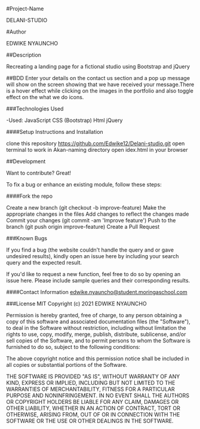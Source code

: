 #Project-Name

DELANI-STUDIO

#Author

EDWIKE NYAUNCHO

##Description

Recreating a landing page for a fictional studio using Bootstrap and jQuery

##BDD
Enter your details on the contact us section and a pop up message will show on the screen showing that we have received your message.There is a hover effect while clicking on the images in the portfolio and also toggle effect on the what we do icons.

###Technologies Used

-Used: JavaScript CSS (Bootstrap) Html jQuery

####Setup Instructions and Installation

clone this repository https://github.com/Edwike12/Delani-studio.git open terminal to work in Akan-naming directory open idex.html in your browser

##Development

Want to contribute? Great!

To fix a bug or enhance an existing module, follow these steps:

####Fork the repo

Create a new branch (git checkout -b improve-feature)
Make the appropriate changes in the files
Add changes to reflect the changes made
Commit your changes (git commit -am 'Improve feature')
Push to the branch (git push origin improve-feature)
Create a Pull Request


###Known Bugs

If you find a bug (the website couldn't handle the query and or gave undesired results), kindly open an issue here by including your search query and the expected result.

If you'd like to request a new function, feel free to do so by opening an issue here. Please include sample queries and their corresponding results.

####Contact Information
edwike.nyauncho@student.moringaschool.com

###License
MIT Copyright (c) 2021 EDWIKE NYAUNCHO

Permission is hereby granted, free of charge, to any person obtaining a copy of this software and associated documentation files (the "Software"), to deal in the Software without restriction, including without limitation the rights to use, copy, modify, merge, publish, distribute, sublicense, and/or sell copies of the Software, and to permit persons to whom the Software is furnished to do so, subject to the following conditions:

The above copyright notice and this permission notice shall be included in all copies or substantial portions of the Software.

THE SOFTWARE IS PROVIDED "AS IS", WITHOUT WARRANTY OF ANY KIND, EXPRESS OR IMPLIED, INCLUDING BUT NOT LIMITED TO THE WARRANTIES OF MERCHANTABILITY, FITNESS FOR A PARTICULAR PURPOSE AND NONINFRINGEMENT. IN NO EVENT SHALL THE AUTHORS OR COPYRIGHT HOLDERS BE LIABLE FOR ANY CLAIM, DAMAGES OR OTHER LIABILITY, WHETHER IN AN ACTION OF CONTRACT, TORT OR OTHERWISE, ARISING FROM, OUT OF OR IN CONNECTION WITH THE SOFTWARE OR THE USE OR OTHER DEALINGS IN THE SOFTWARE.